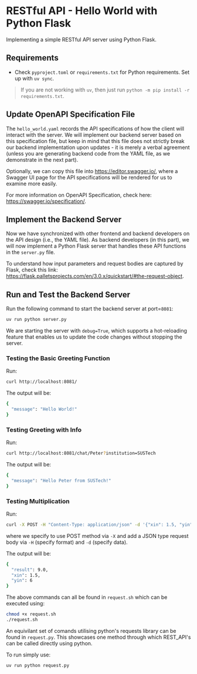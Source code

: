 # RESTful API - Hello World with Python Flask
Implementing a simple RESTful API server using Python Flask.

## Requirements
- Check `pyproject.toml` or `requirements.txt` for Python requirements. Set up with `uv sync`.

> If you are not working with `uv`, then just run `python -m pip install -r requirements.txt`.

## Update OpenAPI Specification File
The `hello_world.yaml` records the API specifications of how the client will interact with the server. We will implement our backend server based on this specification file, but keep in mind that this file does not strictly break our backend implementation upon updates - it is merely a verbal agreement (unless you are generating backend code from the YAML file, as we demonstrate in the next part).

Optionally, we can copy this file into https://editor.swagger.io/, where a Swagger UI page for the API specifications will be rendered for us to examine more easily.

For more information on OpenAPI Specification, check here: https://swagger.io/specification/.

## Implement the Backend Server
Now we have synchronized with other frontend and backend developers on the API design (i.e., the YAML file). As backend developers (in this part), we will now implement a Python Flask server that handles these API functions in the `server.py` file.

To understand how input parameters and request bodies are captured by Flask, check this link: https://flask.palletsprojects.com/en/3.0.x/quickstart/#the-request-object.

## Run and Test the Backend Server
Run the following command to start the backend server at port=`8081`:
```bash
uv run python server.py
```

We are starting the server with `debug=True`, which supports a hot-reloading feature that enables us to update the code changes without stopping the server.

### Testing the Basic Greeting Function
Run:
```bash
curl http://localhost:8081/
```

The output will be:
```bash
{
  "message": "Hello World!"
}
```

### Testing Greeting with Info
Run:
```bash
curl http://localhost:8081/chat/Peter?institution=SUSTech
```

The output will be:
```bash
{
  "message": "Hello Peter from SUSTech!"
}
```

### Testing Multiplication
Run:
```bash
curl -X POST -H "Content-Type: application/json" -d '{"xin": 1.5, "yin": 6}' http://localhost:8081/calculator/mult
```
where we specify to use POST method via `-X` and add a JSON type request body via `-H` (specify format) and `-d` (specify data).

The output will be:
```bash
{
  "result": 9.0,
  "xin": 1.5,
  "yin": 6
}
```

The above commands can all be found in `request.sh` which can be executed using:
```bash
chmod +x request.sh
./request.sh
```

An equivilant set of comands utilising python's requests library can be found in `request.py`. This showcases one method through which REST_API's can be called directly using python.

To run simply use:
```bash
uv run python request.py
```

